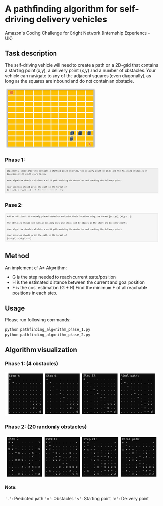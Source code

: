 # A pathfinding algorithm for self-driving delivery vehicles
Amazon's Coding Challenge for Bright Network (Internship Experience - UK)

## Task description
The self-driving vehicle will need to create a path on a 2D-grid that contains a starting point (x,y), a delivery point (x,y) and a number of obstacles. Your vehicle can navigate to any of the adjacent squares (even diagonally), as long as the squares are inbound and do not contain an obstacle.

<img src="Figs/task.png" width="300" height="200" alt="Task description demo"/>

### Phase 1:
<img src="Figs/phase1.jpg" width="850" alt="Phase 1"/>

### Pase 2:
<img src="Figs/phase2.jpg" width="850" alt="Phase 2"/>

## Method
An implement of A* Algorithm:
- G is the step needed to reach current state/position
- H is the estimated distance between the current and goal position
- F is the cost estimation (G + H) 
Find the minimum F of all reachable positions in each step.

## Usage
Please run following commands: 
```bash
python pathfinding_algorithm_phase_1.py
python pathfinding_algorithm_phase_2.py
```

## Algorithm visualization

### Phase 1: (4 obstacles)
![Phase 1 vis](Figs/phase1-vis.png)

### Phase 2: (20 randomly obstacles)
![Phase 2 vis](Figs/phase2-vis.png)


#### Note:
`'-'`: Predicted path
`'x'`: Obstacles
`'s'`: Starting point
`'d'`: Delivery point